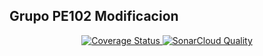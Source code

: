 ## Grupo PE102 Modificacion

<p align="center">
  <a href="https://coveralls.io/github/alu0101413938/lunes11PE102?branch=main">
    <img alt="Coverage Status" src="https://coveralls.io/repos/github/alu0101413938/lunes11PE102/badge.svg?branch=main">
  </a>
  <a href="https://sonarcloud.io/summary/new_code?id=alu0101413938_lunes11PE102">
    <img alt="SonarCloud Quality" src="https://sonarcloud.io/api/project_badges/measure?project=alu0101413938_lunes11PE102&metric=alert_status">
  </a>
</p>

<!-- [![Quality Gate Status](https://sonarcloud.io/api/project_badges/measure?project=alu0101413938_lunes11PE102&metric=alert_status)](https://sonarcloud.io/summary/new_code?id=alu0101413938_lunes11PE102)
[![Coverage Status](https://coveralls.io/repos/github/alu0101413938/lunes11PE102/badge.svg?branch=main)](https://coveralls.io/github/alu0101413938/lunes11PE102?branch=main) -->